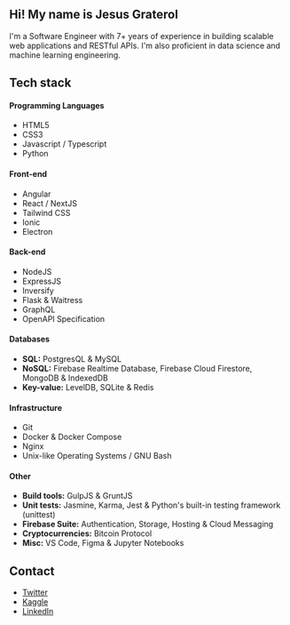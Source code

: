 ## Hi! My name is Jesus Graterol

I'm a Software Engineer with 7+ years of experience in building scalable web applications and RESTful APIs. I'm also proficient in data science and machine learning engineering.

## Tech stack

#### Programming Languages

- HTML5
- CSS3
- Javascript / Typescript
- Python

#### Front-end

- Angular
- React / NextJS
- Tailwind CSS
- Ionic
- Electron

#### Back-end

- NodeJS
- ExpressJS
- Inversify
- Flask & Waitress
- GraphQL
- OpenAPI Specification


#### Databases

- **SQL:** PostgresQL & MySQL
- **NoSQL:** Firebase Realtime Database, Firebase Cloud Firestore, MongoDB & IndexedDB
- **Key-value:** LevelDB, SQLite & Redis

  
#### Infrastructure

- Git
- Docker & Docker Compose
- Nginx
- Unix-like Operating Systems / GNU Bash

  
#### Other

- **Build tools:** GulpJS & GruntJS
- **Unit tests:** Jasmine, Karma, Jest & Python's built-in testing framework (unittest)
- **Firebase Suite:** Authentication, Storage, Hosting & Cloud Messaging
- **Cryptocurrencies:** Bitcoin Protocol
- **Misc:** VS Code, Figma & Jupyter Notebooks


## Contact
- [Twitter](https://twitter.com/jesusgrat_dev)
- [Kaggle](https://www.kaggle.com/jesusgraterol)
- [LinkedIn](https://www.linkedin.com/in/jesus-graterol/)
